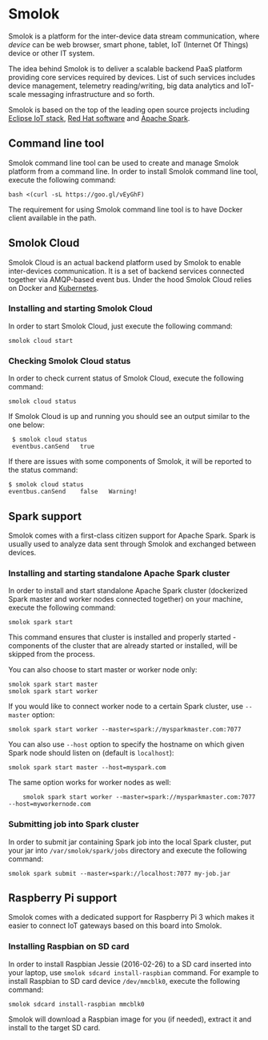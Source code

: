 # Smolok

Smolok is a platform for the inter-device data stream communication, where *device* can be web browser, smart phone, tablet,
IoT (Internet Of Things) device or other IT system.

The idea behind Smolok is to deliver a scalable backend PaaS platform providing core services required by
devices. List of such services includes device management, telemetry reading/writing, big data analytics and IoT-scale
messaging infrastructure and so forth.

Smolok is based on the top of the leading open source projects including [Eclipse IoT stack](http://iot.eclipse.org),
[Red Hat software](https://www.redhat.com/en) and [Apache Spark](http://spark.apache.org).

## Command line tool

Smolok command line tool can be used to create and manage Smolok platform from a command line. In order to install
Smolok command line tool, execute the following command:

    bash <(curl -sL https://goo.gl/vEyGhF)

The requirement for using Smolok command line tool is to have Docker client available in the path.

## Smolok Cloud

Smolok Cloud is an actual backend platform used by Smolok to enable inter-devices communication. It is a set of backend
services connected together via AMQP-based event bus. Under the hood Smolok Cloud relies on Docker and
[Kubernetes](http://kubernetes.io).

### Installing and starting Smolok Cloud

In order to start Smolok Cloud, just execute the following command:

    smolok cloud start

### Checking Smolok Cloud status

In order to check current status of Smolok Cloud, execute the following command:

    smolok cloud status

If Smolok Cloud is up and running you should see an output similar to the one below:

     $ smolok cloud status
     eventbus.canSend	true

If there are issues with some components of Smolok, it will be reported to the status command:

    $ smolok cloud status
    eventbus.canSend	false	Warning!

## Spark support

Smolok comes with a first-class citizen support for Apache Spark. Spark is usually used to analyze data sent through
Smolok and exchanged between devices.

### Installing and starting standalone Apache Spark cluster

In order to install and start standalone Apache Spark cluster (dockerized Spark master and worker nodes connected
together) on your machine, execute the following command:

    smolok spark start

This command ensures that cluster is installed and properly started - components of the cluster that are already started
or installed, will be skipped from the process.

You can also choose to start master or worker node only:

    smolok spark start master
    smolok spark start worker

If you would like to connect worker node to a certain Spark cluster, use `--master` option:

    smolok spark start worker --master=spark://mysparkmaster.com:7077

You can also use `--host` option to specify the hostname on which given Spark node should listen on
(default is `localhost`):

    smolok spark start master --host=myspark.com

The same option works for worker nodes as well:

        smolok spark start worker --master=spark://mysparkmaster.com:7077 --host=myworkernode.com

### Submitting job into Spark cluster

In order to submit jar containing Spark job into the local Spark cluster, put your jar into `/var/smolok/spark/jobs`
directory and execute the following command:

    smolok spark submit --master=spark://localhost:7077 my-job.jar

## Raspberry Pi support

Smolok comes with a dedicated support for Raspberry Pi 3 which makes it easier to connect IoT gateways based on this
board into Smolok.

### Installing Raspbian on SD card

In order to install Raspbian Jessie (2016-02-26) to a SD card inserted into your laptop, use `smolok sdcard install-raspbian` command. For
example to install Raspbian to SD card device `/dev/mmcblk0`, execute the following command:

    smolok sdcard install-raspbian mmcblk0

Smolok will download a Raspbian image for you (if needed), extract it and install to the target SD card.